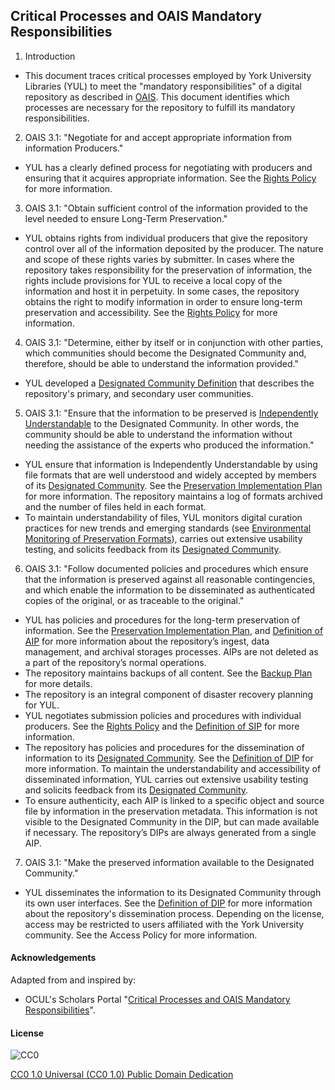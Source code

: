 ## Critical Processes and OAIS Mandatory Responsibilities

1. Introduction
  * This document traces critical processes employed by York University Libraries (YUL) to meet the "mandatory responsibilities" of a digital repository as described in [OAIS](https://public.ccsds.org/Pubs/650x0b1s.pdf). This document identifies which processes are necessary for the repository to fulfill its mandatory responsibilities.
2. OAIS 3.1: "Negotiate for and accept appropriate information from information Producers."
  * YUL has a clearly defined process for negotiating with producers and ensuring that it acquires appropriate information. See the [Rights Policy](https://digital.library.yorku.ca/documentation/digital-preservation-rights-policy) for more information.
3. OAIS 3.1: "Obtain sufficient control of the information provided to the level needed to ensure Long-Term Preservation."
  * YUL obtains rights from individual producers that give the repository control over all of the information deposited by the producer. The nature and scope of these rights varies by submitter. In cases where the repository takes responsibility for the preservation of information, the rights include provisions for YUL to receive a local copy of the information and host it in perpetuity. In some cases, the repository obtains the right to modify information in order to ensure long-term preservation and accessibility. See the [Rights Policy](https://digital.library.yorku.ca/documentation/digital-preservation-rights-policy) for more information.
4. OAIS 3.1: "Determine, either by itself or in conjunction with other parties, which communities should become the Designated Community and, therefore, should be able to understand the information provided."
  * YUL developed a [Designated Community Definition](https://digital.library.yorku.ca/documentation/digital-preservation-designated-community-definition) that describes the repository's primary, and secondary user communities.
5. OAIS 3.1: "Ensure that the information to be preserved is [Independently Understandable](https://wiki.archivematica.org/Independently_Understandable) to the Designated Community. In other words, the community should be able to understand the information without needing the assistance of the experts who produced the information."
  * YUL ensure that information is Independently Understandable by using file formats that are well understood and widely accepted by members of its [Designated Community](https://digital.library.yorku.ca/documentation/digital-preservation-designated-community-definition). See the [Preservation Implementation Plan](https://digital.library.yorku.ca/documentation/digital-preservation-implementation-plan) for more information. The repository maintains a log of formats archived and the number of files held in each format.
  * To maintain understandability of files, YUL monitors digital curation practices for new trends and emerging standards (see [Environmental Monitoring of Preservation Formats](https://digital.library.yorku.ca/documentation/environmental-monitoring-preservation-formats)), carries out extensive usability testing, and solicits feedback from its [Designated Community](https://digital.library.yorku.ca/documentation/digital-preservation-designated-community-definition).
6. OAIS 3.1: "Follow documented policies and procedures which ensure that the information is preserved against all reasonable contingencies, and which enable the information to be disseminated as authenticated copies of the original, or as traceable to the original."
  * YUL has policies and procedures for the long-term preservation of information. See the [Preservation Implementation Plan](https://digital.library.yorku.ca/documentation/digital-preservation-implementation-plan), and [Definition of AIP](https://digital.library.yorku.ca/documentation/definition-aip) for more information about the repository’s ingest, data management, and archival storages processes. AIPs are not deleted as a part of the repository’s normal operations.
  * The repository maintains backups of all content. See the [Backup Plan](https://digital.library.yorku.ca/documentation/digital-preservation-backup-plan) for more details.
  * The repository is an integral component of disaster recovery planning for YUL.
  * YUL negotiates submission policies and procedures with individual producers. See the [Rights Policy](https://digital.library.yorku.ca/documentation/digital-preservation-rights-policy) and the [Definition of SIP](https://digital.library.yorku.ca/documentation/definition-sip) for more information.
  * The repository has policies and procedures for the dissemination of information to its [Designated Community](https://digital.library.yorku.ca/documentation/digital-preservation-designated-community-definition). See the [Definition of DIP](https://digital.library.yorku.ca/documentation/definition-dip) for more information. To maintain the understandability and accessibility of disseminated information, YUL carries out extensive usability testing and solicits feedback from its [Designated Community](https://digital.library.yorku.ca/documentation/digital-preservation-designated-community-definition).
  * To ensure authenticity, each AIP is linked to a specific object and source file by information in the preservation metadata. This information is not visible to the Designated Community in the DIP, but can made available if necessary. The repository’s DIPs are always generated from a single AIP.
7.  OAIS 3.1: "Make the preserved information available to the Designated Community."
  * YUL disseminates the information to its Designated Community through its own user interfaces. See the [Definition of DIP](https://digital.library.yorku.ca/documentation/definition-dip) for more information about the repository's dissemination process. Depending on the license, access may be restricted to users affiliated with the York University community. See the Access Policy for more information.

#### Acknowledgements

Adapted from and inspired by:

* OCUL's Scholars Portal "[Critical Processes and OAIS Mandatory Responsibilities](https://spotdocs.scholarsportal.info/display/OAIS/Critical+Processes+and+OAIS+Mandatory+Responsibilities)".

#### License

![CC0](https://i.creativecommons.org/p/zero/1.0/88x31.png "CC0")

[CC0 1.0 Universal (CC0 1.0) Public Domain Dedication](http://creativecommons.org/publicdomain/zero/1.0/)
